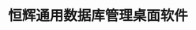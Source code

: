 ﻿---
id: 1771
title: "恒辉通用数据库管理桌面软件"
weight: 1771
version: "7.6.X"
updateTime: "2023-09-13T14:04:56"
debName: "http://113.24.212.22:8090/upload/file/hhdbcs_7.6.X_loongarch64.deb"
debSize: "225.8MB"
command: "/opt/apps/deskui.com/hhdbcs/start_hhdbcs.sh"
compatibility: 3
---